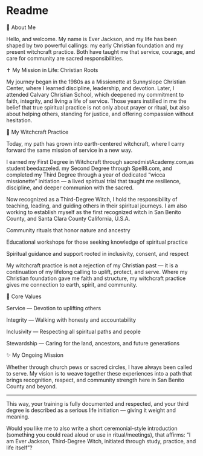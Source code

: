 # Readme
🌿 About Me

Hello, and welcome. My name is Ever Jackson, and my life has been shaped by two powerful callings: my early Christian foundation and my present witchcraft practice. Both have taught me that service, courage, and care for community are sacred responsibilities.

✝️ My Mission in Life: Christian Roots

My journey began in the 1980s as a Missionette at Sunnyslope Christian Center, where I learned discipline, leadership, and devotion. Later, I attended Calvary Christian School, which deepened my commitment to faith, integrity, and living a life of service. Those years instilled in me the belief that true spiritual practice is not only about prayer or ritual, but also about helping others, standing for justice, and offering compassion without hesitation.

🔮 My Witchcraft Practice

Today, my path has grown into earth-centered witchcraft, where I carry forward the same mission of service in a new way.

I earned my First Degree in Witchcraft through sacredmistAcademy.com,as student beedazzeled. my Second Degree through Spell8.com, and completed my Third Degree through a year of dedicated “wicca missionette” initiation — a lived spiritual trial that taught me resilience, discipline, and deeper communion with the sacred.

Now recognized as a Third-Degree Witch, I hold the responsibility of teaching, leading, and guiding others in their spiritual journeys. I am also working to establish myself as the first recognized witch in San Benito County, and Santa Clara County California, U.S.A. 

Community rituals that honor nature and ancestry

Educational workshops for those seeking knowledge of spiritual practice

Spiritual guidance and support rooted in inclusivity, consent, and respect


My witchcraft practice is not a rejection of my Christian past — it is a continuation of my lifelong calling to uplift, protect, and serve. Where my Christian foundation gave me faith and structure, my witchcraft practice gives me connection to earth, spirit, and community.

🌟 Core Values

Service — Devotion to uplifting others

Integrity — Walking with honesty and accountability

Inclusivity — Respecting all spiritual paths and people

Stewardship — Caring for the land, ancestors, and future generations


✨ My Ongoing Mission

Whether through church pews or sacred circles, I have always been called to serve. My vision is to weave together these experiences into a path that brings recognition, respect, and community strength here in San Benito County and beyond.


---

This way, your training is fully documented and respected, and your third degree is described as a serious life initiation — giving it weight and meaning.

Would you like me to also write a short ceremonial-style introduction (something you could read aloud or use in ritual/meetings), that affirms: “I am Ever Jackson, Third-Degree Witch, initiated through study, practice, and life itself”?

